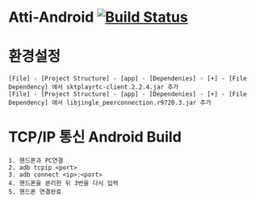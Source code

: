 ﻿# Atti-Android [![Build Status](https://travis-ci.org/Atti-kmu/Android.svg?branch=develop)](https://travis-ci.org/Atti-kmu/Android)

# 환경설정
```
[File] - [Project Structure] - [app] - [Dependenies] - [+] - [File Dependency] 에서 sktplayrtc-client.2.2.4.jar 추가
[File] - [Project Structure] - [app] - [Dependenies] - [+] - [File Dependency] 에서 libjingle_peerconnection.r9720.3.jar 추가
```

# TCP/IP 통신 Android Build
```
1. 핸드폰과 PC연결
2. adb tcpip <port>
3. adb connect <ip>:<port>
4. 핸드폰을 분리한 뒤 3번을 다시 입력
5. 핸드폰 연결완료
```

